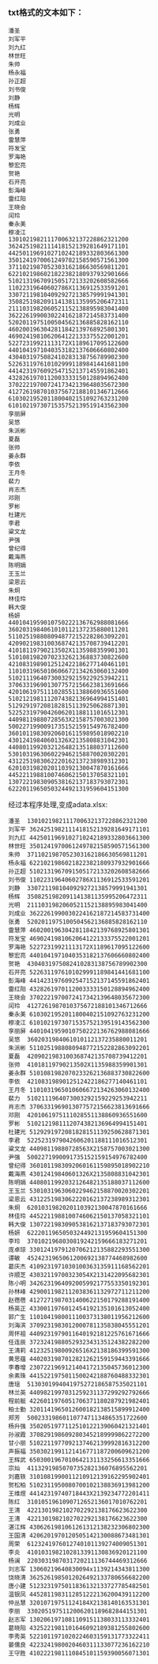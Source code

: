 ### txt格式的文本如下：
	潘圣
	刘军平
	刘九红
	林世旺
	朱帅
	杨永福
	孙正超
	刘书俊
	刘静
	杨辉
	光明
	刘成业
	张勇
	雷慧萍
	符发宝
	罗海艳
	黎宏亮
	贺艳
	石开亮
	彭海峰
	雷红阳
	王晓会
	闰玲
	秦永美
	穆凌江
	1301021982111700632137228862321200
	3624251982111418152139281649171101
	4425011969102710242189332803661300
	3501241970061249782158590571561300
	3711021987052303162186630569811201
	6221021986021822382180937932901666
	5102131967091505172133202608582666
	11022319640602786X1136912533591201
	3307211981040929272138579991941301
	3508251982091141381135995206472311
	2111031982060521152138895983041400
	3622261990030224162187214583731400
	5202011975100504562136885828162110
	4602001963042811842139768925801301
	4690241981062064122133375522001201
	52272319921113172X1189617095122600
	4401041971040353182137606660802400
	4304031975082410283138756789902300
	5226311976101029991189841441681100
	4414231976092547152137145591862401
	4328261970112003333150128894962400
	3702221970072417342139648035672300
	4127261987010375672188101346712666
	6103021952011800402151092763231200
	6101021973071535752139519143562300
	孪丽屏
	吴悠
	朱派彬
	夏磊
	张帅
	姜永群
	李依
	王月冬
	裴力
	肖志杰
	邓刚
	罗彬
	杜建光
	李君
	粱文龙
	尹强
	曾纪得
	戴海燕
	陈明娟
	王玉兰
	梁恩云
	朱炯
	林佳玲
	韩大俊
	杨妍
	4401041959010750222136762988081666
	3602031984061010112137235880011201
	5110251988080948772152282863092201
	4209021983100368742135708739412201
	41018119790213502X1135988359901301
	5101081982070233262136883730822600
	4210831989012512422186277140461101
	1101031965010606672134263060132400
	5102111964073003292159229253942211
	3706331969013077572156623813691666
	4201061975111028551138860936551600
	5102121981112074382136964994151401
	5129291972081828151139250628871301
	5225231979042606201188111016512301
	44098119880728563X2158757003021300
	5002271990091735152159154976782400
	3601011983092060161159895018902210
	43012419840601326X2135808831042301
	4408011992032126482135188037112600
	5301031963060229462158870020302201
	4312251983062220162137238989312301
	6201031982020110392130047870161666
	4452211988100746062150137058321101
	1307221983090538162137183793072301
	6222011965050324492131959604151300

经过本程序处理,变成adata.xlsx:

	潘圣	1301021982111700632137228862321200
	刘军平	3624251982111418152139281649171101
	刘九红	4425011969102710242189332803661300
	林世旺	3501241970061249782158590571561300
	朱帅	3711021987052303162186630569811201
	杨永福	6221021986021822382180937932901666
	孙正超	5102131967091505172133202608582666
	刘书俊	11022319640602786X1136912533591201
	刘静	3307211981040929272138579991941301
	杨辉	3508251982091141381135995206472311
	光明	2111031982060521152138895983041400
	刘成业	3622261990030224162187214583731400
	张勇	5202011975100504562136885828162110
	雷慧萍	4602001963042811842139768925801301
	符发宝	4690241981062064122133375522001201
	罗海艳	52272319921113172X1189617095122600
	黎宏亮	4401041971040353182137606660802400
	贺艳	4304031975082410283138756789902300
	石开亮	5226311976101029991189841441681100
	彭海峰	4414231976092547152137145591862401
	雷红阳	4328261970112003333150128894962400
	王晓会	3702221970072417342139648035672300
	闰玲	4127261987010375672188101346712666
	秦永美	6103021952011800402151092763231200
	穆凌江	6101021973071535752139519143562300
	孪丽屏	4401041959010750222136762988081666
	吴悠	3602031984061010112137235880011201
	朱派彬	5110251988080948772152282863092201
	夏磊	4209021983100368742135708739412201
	张帅	41018119790213502X1135988359901301
	姜永群	5101081982070233262136883730822600
	李依	4210831989012512422186277140461101
	王月冬	1101031965010606672134263060132400
	裴力	5102111964073003292159229253942211
	肖志杰	3706331969013077572156623813691666
	邓刚	4201061975111028551138860936551600
	罗彬	5102121981112074382136964994151401
	杜建光	5129291972081828151139250628871301
	李君	5225231979042606201188111016512301
	粱文龙	44098119880728563X2158757003021300
	尹强	5002271990091735152159154976782400
	曾纪得	3601011983092060161159895018902210
	戴海燕	43012419840601326X2135808831042301
	陈明娟	4408011992032126482135188037112600
	王玉兰	5301031963060229462158870020302201
	梁恩云	4312251983062220162137238989312301
	朱炯	6201031982020110392130047870161666
	林佳玲	4452211988100746062150137058321101
	韩大俊	1307221983090538162137183793072301
	杨妍	6222011965050324492131959604151300
	李玲	3701021968030819242159666183271201
	庞卓琼	3301241979120706212135882293551300
	谭敏	4524231965061200692138774468982600
	葛庆杰	4109231971030100363135911168562201
	许顺芝	43032119700323054X2131422095682301
	陈小明	3426231964092005992177553350192301
	孙林峰	4290011982112038361132972711211200
	赵蓓蓓	4127271987031400622150179288191400
	杨英正	4330011976012454192135101613052400
	郭广生	1101041980011100373138011956212600
	刘海滨	3709231983012000781135838045551201
	周怀祖	4409231979011640192181225761671666
	任连辰	3723241988052932343135124382282200
	王清莉	41232519800926516X2138186399591300
	黄思蕴	4402031987012821262159159443391666
	李春增	2307221969121404172135045736012300
	余素珠	4415221975011500242188760488332301
	唐瑶	5130301994041975272186587535021101
	林兰英	4409821997031259231137299292792666
	程前艇	4226011976051706371180287921982401
	柏士勤	3201141965012600182138515899912400
	郑芳	5002331986011077471134865351722600
	杨升强	3502051977112510122139060421321401
	孙淑霞	3708291986092803452189999862272200
	甘小丽	5102211977092137462139992816312200
	声振福	3503021991121416771187200609621200
	王辉武	6503001967010642131133256613351666
	宗灿	4113291985070735282136076895562201
	刘嘉轶	3101081990011210912139162295902401
	贺松柏	5102311950080700102138836913981200
	王维煜	44142319740718443X2139234772201411
	陈红	3101051961090712652136017010762201
	王清	4221301982102702292138176623622300
	王清	4221301982102702292138176623622300
	湛江辉	4306261981061261312138232306802300
	王国清	4206201970120505142130088673481301
	周荣	6123241976012740101139274009051301
	李炎	4101031982102813391130836920121100
	杨澜	2203031987031720211136744469312666
	刘志军	13060219640830094x1139214343811300
	饶晓清	3625261985012026492133780656682200
	唐小建	5123231975011836132133727785482501
	温银凤	4452811983112851222136200439112200
	仲丛慧	32010719751124184X2138140163531301
	李丽	3302051975112006201189682844151301
	赵志军	1302061971081109151138033113332401
	葛晓阳	4325221981101646092189381255802600
	李秀英	5221011971020224603159131773322411
	晏儒良	4223241980020460311133077236162210
	王守胜	4102221981110845101159390056071301

